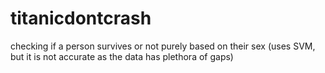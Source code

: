 # titanicdontcrash
checking if a person survives or not purely based on their sex (uses SVM, but it is not accurate as the data has plethora of gaps)
